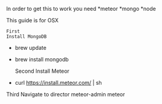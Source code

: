 In order to get this to work you need
	*meteor
	*mongo
	*node


This guide is for OSX

	First 
	Install MongoDB
* brew update
* brew install mongodb

	Second 
	Install Meteor
* curl https://install.meteor.com/ | sh

Third 
Navigate to director meteor-admin
	meteor



